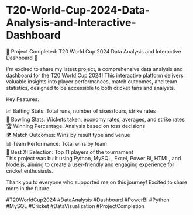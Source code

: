 <h1>T20-World-Cup-2024-Data-Analysis-and-Interactive-Dashboard</h1>
🎉 Project Completed: T20 World Cup 2024 Data Analysis and Interactive Dashboard 🏏

I'm excited to share my latest project, a comprehensive data analysis and dashboard for the T20 World Cup 2024! This interactive platform delivers valuable insights into player performances, match outcomes, and team statistics, designed to be accessible to both cricket fans and analysts.

Key Features:

📈 Batting Stats: Total runs, number of sixes/fours, strike rates<br>
🎯 Bowling Stats: Wickets taken, economy rates, averages, and strike rates<br>
🏆 Winning Percentage: Analysis based on toss decisions<br>
🌍 Match Outcomes: Wins by result type and venue<br>
📊 Team Performance: Total wins by team<br>
🌟 Best XI Selection: Top 11 players of the tournament<br>
This project was built using Python, MySQL, Excel, Power BI, HTML, and Node.js, aiming to create a user-friendly and engaging experience for cricket enthusiasts.

Thank you to everyone who supported me on this journey! Excited to share more in the future.

#T20WorldCup2024 #DataAnalysis #Dashboard #PowerBI #Python #MySQL #Cricket #DataVisualization #ProjectCompletion
